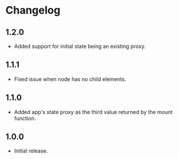 # Changelog

## 1.2.0

- Added support for initial state being an existing proxy.

## 1.1.1

- Fixed issue when node has no child elements.

## 1.1.0

- Added app's state proxy as the third value returned by the mount function.

## 1.0.0

- Initial release.
